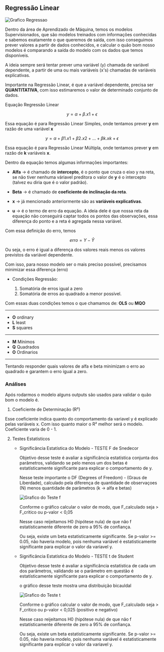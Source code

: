 ## Regressão Linear

![Grafico Regressao](https://s.dicionariofinanceiro.com/imagens/normdist-regression.jpg)


Dentro da área de Aprendizado de Máquina, temos os modelos Supervisionados, que são modelos treinados com informações conhecidas e sabemos exatamente o que queremos de saída, com isso conseguimos prever valores a partir de dados conhecidos, e calcular o quão bom nosso modelos é comparando a saída do modelo com os dados que temos disponíveis.

A ideia sempre será tentar prever uma variável (y) chamada de variável dependente, a partir de uma ou mais variáveis (x's) chamadas de variáveis explicativas.

Importante na Regressão Linear, é que a variável dependente, precisa ser **QUANTITATIVA**, com isso estimaremos o valor de determinado conjunto de dados.

Equação Regressão Linear

$$
   y = \alpha + \beta.x1 + \epsilon
$$

Essa equação é para Regressão Linear Simples, onde tentamos prever **y** em razão de uma variável **x**


$$
   y = \alpha + \beta1.x1 + \beta2.x2 + ... + \beta k.x k + \epsilon
$$

Essa equação é para Regressão Linear Múltipla, onde tentamos prever **y** em razão de **k** variáveis **x**.

Dentro da equação temos algumas informações importantes:

* **Alfa** -> é chamado de **intercepto**, é o ponto que cruza o eixo y na reta, se não tiver nenhuma váriavel preditora o valor de **y** é o intercepto (talvez eu diria que é o valor padrão).

* **Beta** -> é chamado de **coeficiente de inclinação da reta**.

* **x** ->  já mencionado anteriormente são as **variáveis explicativas**.

* **u** -> é o termo de erro da equação. A ideia dele é que nossa reta da equação não conseguirá captar todos os pontos das observações, essa diferença do ponto e a reta é agregada nessa variável.

Com essa definição do erro, temos

$$
    erro = Y - Ŷ
$$

Ou seja, o erro é igual a diferença dos valores reais menos os valores previstos da variável dependente.

Com isso, para nosso modelo ser o mais preciso possível, precisamos minimizar essa diferença (erro)

* Condições Regressão:

    1. Somatória de erros igual a zero
    2. Somatória de erros ao quadrado a menor possível.

Com essas duas condições temos o que chamamos de: **OLS** ou **MQO**

___
- **O** ordinary 
- **L** least
- **S** squares
___
- **M** Mínimos
- **Q** Quadrados
- **O** Ordinarios
___

Tentando responder quais valores de alfa e beta minimizam o erro ao quadrado e garantem o erro igual a zero.

### Análises

Após rodarmos o modelo alguns outputs são usados para validar o quão bom o modelo é.

1. Coeficiente de Determinação (R²)

Esse coeficiente indica quanto do comportamento da variavel y é explicado pelas variáveis x. Com isso quanto maior o R² melhor será o modelo.
Coeficiente varia de 0 - 1.

2. Testes Estatísticos

    * Significância Estatística do Modelo - TESTE F de Snedecor
        <p> Objetivo desse teste é avaliar a significância estatística conjunta dos parâmetros, validando se pelo menos um dos betas é estatísticamente significante para explicar o comportamento de y.</p>
        <p> Nesse teste importante o DF (Degrees of Freedom) - (Graus de Liberdade), calculado pela diferença de quantidade de observaçoes (N) menos quantidade de parâmetros (k -> alfa e betas)</p>

        ![Grafico do Teste f](https://e7.pngegg.com/pngimages/830/362/png-clipart-f-distribution-f-test-percentile-statistics-test-statistic-others.png)

        Conforme o gráfico calcular o valor de modo,
        que F_calculado seja > F_critico ou p-valor < 0,05

        Nesse caso reijeitamos H0 (hipótese nula) de que não f estatísticamente diferente de zero a 95% de confiança.

        Ou seja, existe um beta estatisticamente significante.
        Se p-valor >= 0.05, não haveria modelo, pois nenhuma variável é estatisticamente significante para explicar o valor da variavel y.


    * Significância Estatística do Modelo - TESTE t de Student
        <p> Objetivo desse teste é avaliar a significância estatística de cada um dos parâmetros, validando se o parâmetro em questão é estatísticamente significante para explicar o comportamento de y.</p>
        <p>o gráfico desse teste mostra uma distribuição bicauldal</p>

        ![Grafico do Teste t](https://upload.wikimedia.org/wikipedia/commons/thumb/7/7a/Teste_T_Gr%C3%A1fico_bicaudal_v2.png/300px-Teste_T_Gr%C3%A1fico_bicaudal_v2.png)

        Conforme o gráfico calcular o valor de modo,
        que F_calculado seja > F_critico ou p-valor < 0,025 (positivo e negativo)

        Nesse caso reijeitamos H0 (hipótese nula) de que não f estatísticamente diferente de zero a 95% de confiança.

        Ou seja, existe um beta estatisticamente significante.
        Se p-valor >= 0.05, não haveria modelo, pois nenhuma variável é estatisticamente significante para explicar o valor da variavel y.



